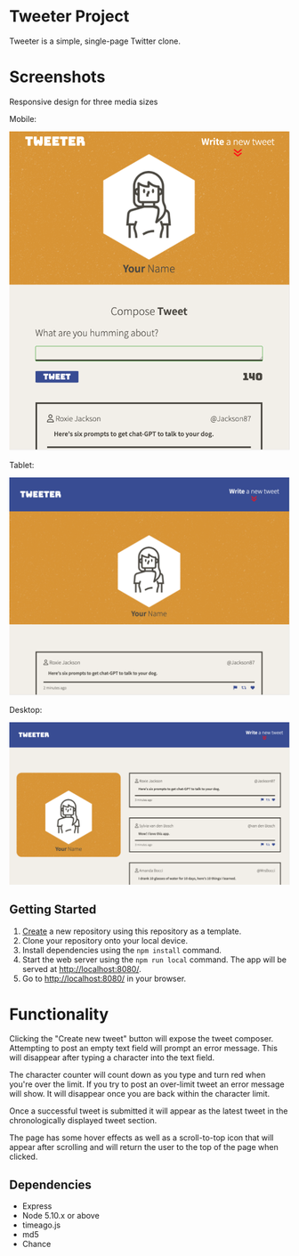 # Tweeter Project

Tweeter is a simple, single-page Twitter clone.

# Screenshots

Responsive design for three media sizes

Mobile:

!["Mobile with tweet composer open"](https://github.com/MSimnes/tweeter/blob/master/docs/mobile-tweet-form.png?raw=true)

Tablet:

!["Tablet layout with tweet composer hidden"](https://github.com/MSimnes/tweeter/blob/master/docs/tablet-tweet-view.png?raw=true)

Desktop:

!["Desktop layout with tweet composer hidden"](https://github.com/MSimnes/tweeter/blob/master/docs/desktop-tweet-view.png?raw=true)

## Getting Started

1. [Create](https://docs.github.com/en/repositories/creating-and-managing-repositories/creating-a-repository-from-a-template) a new repository using this repository as a template.
2. Clone your repository onto your local device.
3. Install dependencies using the `npm install` command.
3. Start the web server using the `npm run local` command. The app will be served at <http://localhost:8080/>.
4. Go to <http://localhost:8080/> in your browser.

# Functionality

Clicking the "Create new tweet" button will expose the tweet composer. Attempting to post an empty text field will prompt an error message. This will disappear after typing a character into the text field. 

The character counter will count down as you type and turn red when you're over the limit. If you try to post an over-limit tweet an error message will show. It will disappear once you are back within the character limit.

Once a successful tweet is submitted it will appear as the latest tweet in the chronologically displayed tweet section.

The page has some hover effects as well as a scroll-to-top icon that will appear after scrolling and will return the user to the top of the page when clicked.

## Dependencies

- Express
- Node 5.10.x or above
- timeago.js
- md5
- Chance 

